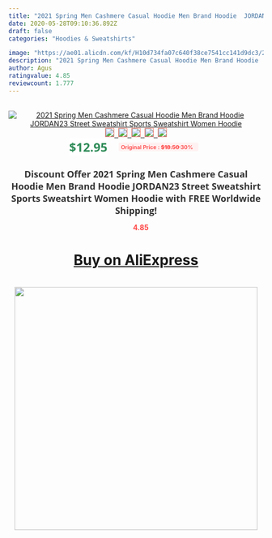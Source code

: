 ```yaml
---
title: "2021 Spring Men Cashmere Casual Hoodie Men Brand Hoodie  JORDAN23 Street Sweatshirt Sports Sweatshirt Women Hoodie"
date: 2020-05-28T09:10:36.892Z
draft: false
categories: "Hoodies & Sweatshirts"

image: "https://ae01.alicdn.com/kf/H10d734fa07c640f38ce7541cc141d9dc3/2021-Spring-Men-Cashmere-Casual-Hoodie-Men-Brand-Hoodie-JORDAN23-Street-Sweatshirt-Sports-Sweatshirt-Women-Hoodie.jpg"
description: "2021 Spring Men Cashmere Casual Hoodie Men Brand Hoodie  JORDAN23 Street Sweatshirt Sports Sweatshirt Women Hoodie"
author: Agus
ratingvalue: 4.85
reviewcount: 1.777
---
```

<br>
<div style="text-align: center;">
<a href="https://s.click.aliexpress.com/e/_AAFWgd" target="_blank" rel="nofollow noopener noreferrer"><img alt="2021 Spring Men Cashmere Casual Hoodie Men Brand Hoodie  JORDAN23 Street Sweatshirt Sports Sweatshirt Women Hoodie" class="magnifier-image" src="https://ae01.alicdn.com/kf/H10d734fa07c640f38ce7541cc141d9dc3/2021-Spring-Men-Cashmere-Casual-Hoodie-Men-Brand-Hoodie-JORDAN23-Street-Sweatshirt-Sports-Sweatshirt-Women-Hoodie.jpg_640x640.jpg">
<br>
<img style="border:1px solid salmon" src="https://ae01.alicdn.com/kf/H10d734fa07c640f38ce7541cc141d9dc3/2021-Spring-Men-Cashmere-Casual-Hoodie-Men-Brand-Hoodie-JORDAN23-Street-Sweatshirt-Sports-Sweatshirt-Women-Hoodie.jpg_120x120.jpg">&nbsp;&nbsp;<img style="border:1px solid salmon" src="https://ae01.alicdn.com/kf/H5659b3fcda1b4fd1973fbbb7c72465185/2021-Spring-Men-Cashmere-Casual-Hoodie-Men-Brand-Hoodie-JORDAN23-Street-Sweatshirt-Sports-Sweatshirt-Women-Hoodie.jpg_120x120.jpg">&nbsp;&nbsp;<img style="border:1px solid salmon" src="https://ae01.alicdn.com/kf/Hf605103aa63b45faac5cbbfeb09801b0U/2021-Spring-Men-Cashmere-Casual-Hoodie-Men-Brand-Hoodie-JORDAN23-Street-Sweatshirt-Sports-Sweatshirt-Women-Hoodie.jpg_120x120.jpg">&nbsp;&nbsp;<img style="border:1px solid salmon" src="https://ae01.alicdn.com/kf/H46d32021f7b54d2293f918b152e1874c5/2021-Spring-Men-Cashmere-Casual-Hoodie-Men-Brand-Hoodie-JORDAN23-Street-Sweatshirt-Sports-Sweatshirt-Women-Hoodie.jpg_120x120.jpg">&nbsp;&nbsp;<img style="border:1px solid salmon" src="https://ae01.alicdn.com/kf/H66af3ecd3ee94128a1407aa8f2efc44cx/2021-Spring-Men-Cashmere-Casual-Hoodie-Men-Brand-Hoodie-JORDAN23-Street-Sweatshirt-Sports-Sweatshirt-Women-Hoodie.jpg_120x120.jpg"></a></div><br0>
<div style="text-align: center;"><span style="background-color: white; border: 0px; box-sizing: border-box; color: seagreen; display: inline-block; font-family: &quot;open sans&quot; , &quot;arial&quot; , &quot;helvetica&quot; , sans-serif , &quot;heiti&quot;; font-size: 24px; font-stretch: inherit; font-weight: 700; line-height: inherit; margin: 0px 10px 0px 0px; padding: 0px; vertical-align: middle;">$12.95 </span>
<span style="background: rgb(255 , 241 , 241); border-radius: 3px; border: 0px; box-sizing: border-box; color: #ff4747; display: inline-block; font-family: inherit; font-size: 12px; font-stretch: inherit; font-style: inherit; font-variant: inherit; font-weight: 600; line-height: inherit; margin: 0px; padding: 2px 5px; transform: scale(0.9); vertical-align: middle;">Original Price : <b style="text-decoration: line-through;">$18.50 </b> 30%&nbsp;&nbsp;</span></div>
<h1 style="color: #333333; display: inline-block; font-family: &quot;open sans&quot; , &quot;arial&quot; , &quot;helvetica&quot; , sans-serif , &quot;heiti&quot;; font-size: 18px; font-stretch: inherit; font-weight: 700; text-align: center;">Discount Offer 2021 Spring Men Cashmere Casual Hoodie Men Brand Hoodie  JORDAN23 Street Sweatshirt Sports Sweatshirt Women Hoodie with FREE Worldwide Shipping!</h1>
<div style="color: #ff4747; text-align: center;">
<img src="https://4.bp.blogspot.com/-M0ZcTcb-5uY/XleCXlxnR4I/AAAAAAAAAEc/OrjgMkXV1oMQFaCRZj5HQwOCBcu3w1FegCPcBGAYYCw/s1600/star.png" style="height: 15px;">&nbsp;<b>4.85</b></div>
<div class="button_cont" align="center"><a class="buynow_a" href="https://s.click.aliexpress.com/e/_AAFWgd" target="_blank" rel="nofollow noopener noreferrer"><H1>Buy on AliExpress</H1></a></div><br>
<div class="separator" style="clear: both; text-align: center;">
<img src="https://lh3.googleusercontent.com/-pTy5HemUv9M/XlePHvY0dAI/AAAAAAAAAE4/0nX5iRUoIWY8eMW9Dpxeirr157OZliDIgCLcBGAsYHQ/s1600/badge.gif" width="480">
</div>
